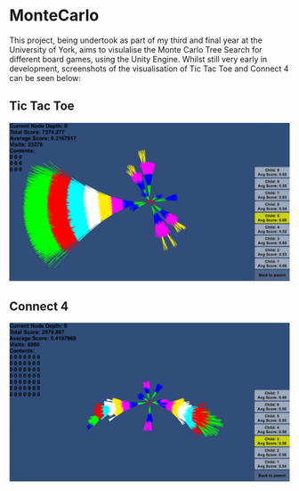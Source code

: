 # MonteCarlo
This project, being undertook as part of my third and final year at the University of York, aims to visulalise the Monte Carlo Tree Search for different board games, using the Unity Engine.
Whilst still very early in development, screenshots of the visualisation of Tic Tac Toe and Connect 4 can be seen below:

## Tic Tac Toe
![Alt text](Screenshots/TicTacToe.png?raw=true "Tic-Tac-Toe Visualisation Screenshot")

## Connect 4
![Alt text](Screenshots/Connect4.png?raw=true "Connect 4 Visualisation Screenshot")
